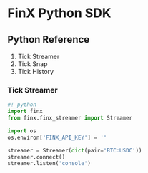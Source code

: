 # FinX Python SDK

## Python Reference

1. Tick Streamer
2. Tick Snap
3. Tick History

### Tick Streamer

```python
#! python
import finx
from finx.finx_streamer import Streamer

import os
os.environ['FINX_API_KEY'] = ''

streamer = Streamer(dict(pair='BTC:USDC'))
streamer.connect()
streamer.listen('console')
```
